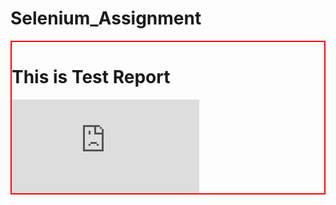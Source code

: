 # Selenium_Assignment

<div style="border : 2px solid red">
<h1>This is Test Report</h1>
<iframe src="https://github.com/neerajdhurandher-deloitte/hu-selenium-assignment-ag/blob/master/src/test/java/Reports/Test_Report.html" name="targetframe" allowTransparency="true" scrolling="no" frameborder="0" >
    </iframe>

</div>